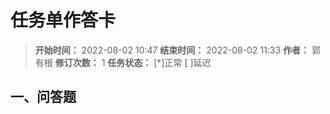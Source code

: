 # 任务单作答卡

>**开始时间：** 2022-08-02 10:47 **结束时间：** 2022-08-02 11:33
**作者：** 郭有根 **修订次数：** 1 **任务状态：** [*]正常 [ ]延迟

## 一、问答题